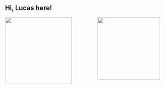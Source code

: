 ## Hi, Lucas here! 

<div>
  <img  align="right" height="203em" src="https://github-readme-stats.vercel.app/api?username=lucas-0liveira&show_icons=true&theme=midnight-purple&include_all_commits=true&count_private=true"/>
  <img  height="217em" src="https://github-readme-stats.vercel.app/api/top-langs/?username=lucas-0liveira&layout=compact&langs_count=10&card_width=330&theme=midnight-purple"/>
</div>

